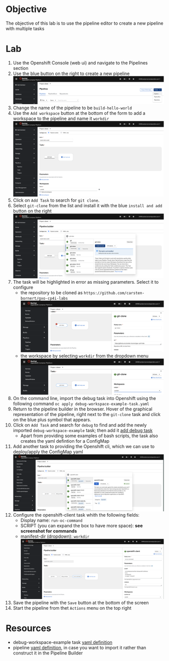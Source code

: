 # Objective
The objective of this lab is to use the pipeline editor to create a new pipeline with multiple tasks

# Lab
1. Use the Openshift Console (web ui) and navigate to the Pipelines section
1. Use the blue button on the right to create a new pipeline ![new pipeline](./images/create-pipeline.png)
1. Change the name of the pipeline to be `build-hello-world`
1. Use the `Add workspace` button at the bottom of the form to add a workspace to the pipeline and name it `workdir` ![add workspace](./images/pipeline-add-workspace.png)
1. Click on `Add Task` to search for `git clone`.
1. Select `git-clone` from the list and install it with the blue `install and add` button on the right ![install git clone](./images/git-clone-install-add.png)
1. The task will be highlighted in error as missing parameters. Select it to configure 
    - the repository to be cloned as `https://github.com/carsten-bornert/gxo-cp4i-labs` ![configure repo](./images/git-clone-config-repo.png)
    - the workspace by selecting `workdir` from the dropdown menu ![configure workspace](./images/git-clone-config-workspace.png)
1. On the command line, import the debug task into Openshift using the following command `oc apply debug-workspace-example-task.yaml`
1. Return to the pipeline builder in the browser. Hover of the graphical representation of the pipeline, right next to the `git-clone` task and click on the blue plus symbol that appears.
1. Click on `Add Task` and search for `debug` to find and add the newly imported `debug-workspace-example` task; then add it [add debug task](./images/add-debug-task.png)
    - Apart from providing some examples of bash scripts, the task also creates the yaml defintion for a ConfigMap
1. Add another task to providing the Openshift cli, which we can use to deploy/apply the ConfigMap yaml ![add openshift-client](./images/add-openshift-client.png)
1. Configure the openshift-client task whith the following fields:
    - Display name: `run-oc-command`
    - SCRIPT (you can expand the box to have more space): **see screenshot for commands**
    - manifest-dir (dropdown): `workdir`
    ![configure openshift-client task](./images/configure-oc-task.png)
1. Save the pipeline with the `Save` button at the bottom of the screen
1. Start the pipeline from thet `Actions` menu on the top right

# Resources
- debug-workspace-example task [yaml definition](debug-workspace-example-task.yaml)
- pipeline [yaml definition](./solution/pipeline.yaml), in case you want to import it rather than construct it in the Pipeline Builder
